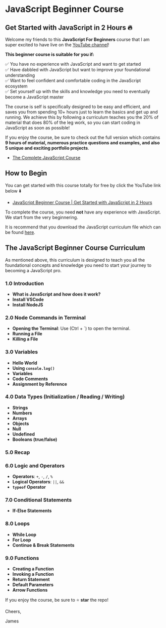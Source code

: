 # JavaScript Beginner Course 

## Get Started with JavaScript in 2 Hours 🔥

Welcome my friends to this **JavaScript For Beginners** course that I am super excited to have live on the [YouTube channel](https://www.youtube.com/smoljames)!

**This beginner course is suitable for you if:**

✅ You have no experience with JavaScript and want to get started  
✅ Have dabbled with JavaScript but want to improve your foundational understanding  
✅ Want to feel confident and comfortable coding in the JavaScript ecosystem  
✅ Set yourself up with the skills and knowledge you need to eventually become a JavaScript master

The course is self is specifically designed to be easy and efficient, and saves you from spending 10+ hours just to learn the basics and get up and running. We achieve this by following a curriculum teaches you the 20% of material that does 80% of the leg work, so you can start coding in JavaScript as soon as possible!

If you enjoy the course, be sure to check out the full version which contains **9 hours of material, numerous practice questions and examples, and also 5 unique and exciting portfolio projects**.

* [The Complete JavaScript Course]()

## How to Begin

You can get started with this course totally for free by click the YouTube link below ⬇️

* [JavaScript Beginner Course | Get Started with JavaScript in 2 Hours]()

To complete the course, you need **not** have any experience with JavaScript. We start from the very beginnering.

It is recommend that you download the JavaScript curriculum file which can be found [here](). 

## The JavaScript Beginner Course Curriculum

As mentioned above, this curriculum is designed to teach you all the foundational concepts and knowledge you need to start your journey to becoming a JavaScript pro.

### 1.0 Introduction
- **What is JavaScript and how does it work?**
- **Install VSCode**
- **Install NodeJS**

### 2.0 Node Commands in Terminal
- **Opening the Terminal**: Use (Ctrl + `) to open the terminal.
- **Running a File**
- **Killing a File**

### 3.0 Variables
- **Hello World**
- **Using `console.log()`**
- **Variables**
- **Code Comments**
- **Assignment by Reference**

### 4.0 Data Types (Initialization / Reading / Writing)
- **Strings**
- **Numbers**
- **Arrays**
- **Objects**
- **Null**
- **Undefined**
- **Booleans (true/false)**

### 5.0 Recap

### 6.0 Logic and Operators
- **Operators**: `+`, `-`, `/`, `%`
- **Logical Operators**: `||`, `&&`
- **`typeof` Operator**

### 7.0 Conditional Statements
- **If-Else Statements**

### 8.0 Loops
- **While Loop**
- **For Loop**
- **Continue & Break Statements**

### 9.0 Functions
- **Creating a Function**
- **Invoking a Function**
- **Return Statement**
- **Default Parameters**
- **Arrow Functions**

If you enjoy the course, be sure to ⭐️ **star** the repo!

Cheers,

James